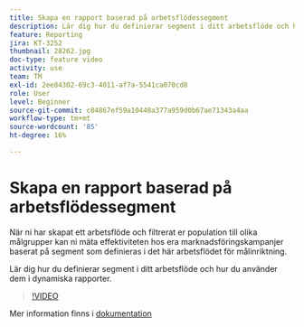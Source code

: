 ```yaml
---
title: Skapa en rapport baserad på arbetsflödessegment
description: Lär dig hur du definierar segment i ditt arbetsflöde och hur du använder dem i dynamiska rapporter.
feature: Reporting
jira: KT-3252
thumbnail: 28262.jpg
doc-type: feature video
activity: use
team: TM
exl-id: 2ee84302-69c3-4011-af7a-5541ca070cd8
role: User
level: Beginner
source-git-commit: c84867ef59a10448a377a959d0b67ae71343a4aa
workflow-type: tm+mt
source-wordcount: '85'
ht-degree: 16%

---
```


# Skapa en rapport baserad på arbetsflödessegment

När ni har skapat ett arbetsflöde och filtrerat er population till olika målgrupper kan ni mäta effektiviteten hos era marknadsföringskampanjer baserat på segment som definieras i det här arbetsflödet för målinriktning.

Lär dig hur du definierar segment i ditt arbetsflöde och hur du använder dem i dynamiska rapporter.

>[!VIDEO](https://video.tv.adobe.com/v/28262?quality=12&learn=on)

Mer information finns i [dokumentation](https://experienceleague.adobe.com/docs/campaign-standard/using/reporting/customizing-reports/creating-a-report-workflow-segment.html?lang=en)

